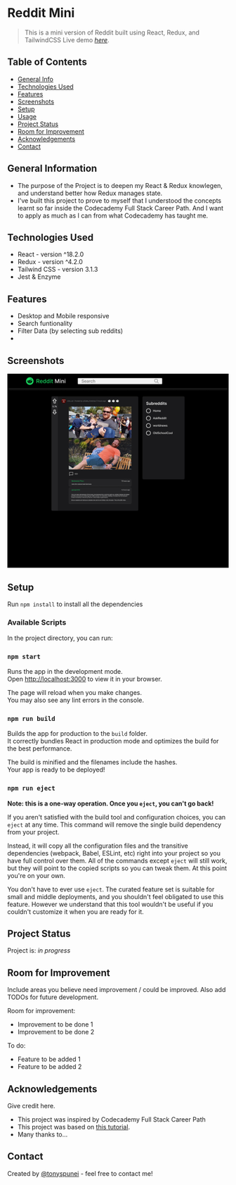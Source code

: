 # Reddit Mini
> This is a mini version of Reddit built using React, Redux, and TailwindCSS
> Live demo [_here_](https://www.example.com). <!-- If you have the project hosted somewhere, include the link here. -->

## Table of Contents
* [General Info](#general-information)
* [Technologies Used](#technologies-used)
* [Features](#features)
* [Screenshots](#screenshots)
* [Setup](#setup)
* [Usage](#usage)
* [Project Status](#project-status)
* [Room for Improvement](#room-for-improvement)
* [Acknowledgements](#acknowledgements)
* [Contact](#contact)
<!-- * [License](#license) -->


## General Information
- The purpose of the Project is to deepen my React & Redux knowlegen, and understand better how Redux manages state.
- I've built this project to prove to myself that I understood the concepts learnt so far inside the Codecademy Full Stack Career Path. And I want to apply as much as I can from what Codecademy has taught me.
<!-- You don't have to answer all the questions - just the ones relevant to your project. -->


## Technologies Used
- React - version ^18.2.0
- Redux - version ^4.2.0
- Tailwind CSS - version 3.1.3
- Jest & Enzyme


## Features
- Desktop and Mobile responsive
- Search funtionality
- Filter Data (by selecting sub reddits)
- 


## Screenshots
![Example screenshot](./static/screenshot.jpg)
<!-- If you have screenshots you'd like to share, include them here. -->


## Setup
<!-- What are the project requirements/dependencies? Where are they listed? A requirements.txt or a Pipfile.lock file perhaps? Where is it located?

Proceed to describe how to install / setup one's local environment / get started with the project. -->

Run `npm install` to install all the dependencies

### Available Scripts

In the project directory, you can run:

### `npm start`

Runs the app in the development mode.\
Open [http://localhost:3000](http://localhost:3000) to view it in your browser.

The page will reload when you make changes.\
You may also see any lint errors in the console.

### `npm run build`

Builds the app for production to the `build` folder.\
It correctly bundles React in production mode and optimizes the build for the best performance.

The build is minified and the filenames include the hashes.\
Your app is ready to be deployed!

### `npm run eject`

**Note: this is a one-way operation. Once you `eject`, you can't go back!**

If you aren't satisfied with the build tool and configuration choices, you can `eject` at any time. This command will remove the single build dependency from your project.

Instead, it will copy all the configuration files and the transitive dependencies (webpack, Babel, ESLint, etc) right into your project so you have full control over them. All of the commands except `eject` will still work, but they will point to the copied scripts so you can tweak them. At this point you're on your own.

You don't have to ever use `eject`. The curated feature set is suitable for small and middle deployments, and you shouldn't feel obligated to use this feature. However we understand that this tool wouldn't be useful if you couldn't customize it when you are ready for it.

## Project Status
Project is: _in progress_ 
<!-- / _complete_ / _no longer being worked on_ . If you are no longer working on it, provide reasons why. -->

## Room for Improvement
Include areas you believe need improvement / could be improved. Also add TODOs for future development.

Room for improvement:
- Improvement to be done 1
- Improvement to be done 2

To do:
- Feature to be added 1
- Feature to be added 2


## Acknowledgements
Give credit here.
- This project was inspired by Codecademy Full Stack Career Path
- This project was based on [this tutorial](https://www.example.com).
- Many thanks to...


## Contact
Created by [@tonyspunei](https://www.linkedin.com/in/tony-spunei-6a3378211/) - feel free to contact me!


<!-- Optional -->
<!-- ## License -->
<!-- This project is open source and available under the [... License](). -->

<!-- You don't have to include all sections - just the one's relevant to your project -->